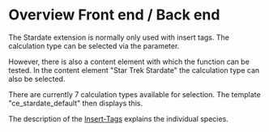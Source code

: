 # Overview Front end / Back end

The Stardate extension is normally only used with insert tags.
The calculation type can be selected via the parameter.

However, there is also a content element with which the function can be tested.
In the content element "Star Trek Stardate" the calculation type can also be selected.

There are currently 7 calculation types available for selection. 
The template "ce_stardate_default" then displays this.

The description of the [Insert-Tags][1] explains the individual species.



[1]: ../04-insert-tags/README.md
